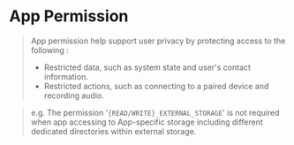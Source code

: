# App Permission

>  App permission help support user privacy by protecting access to the following :
>
> + Restricted data, such as system state and user's contact information.
> + Restricted actions, such as connecting to a paired device and recording audio.

> e.g. The permission \'`{READ/WRITE}_EXTERNAL_STORAGE`\' is not required when app accessing to App-specific storage including different dedicated directories within external storage.

 